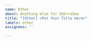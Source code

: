 ```yaml
---
name: Other
about: Anything else for ZebrraSea
title: "[Other] <Put Your Title Here>"
labels: other
assignees: ''

---
```

